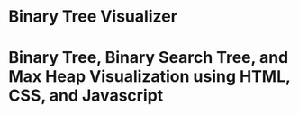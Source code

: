 # Binary Tree Visualizer
# Binary Tree, Binary Search Tree, and Max Heap Visualization using HTML, CSS, and Javascript

